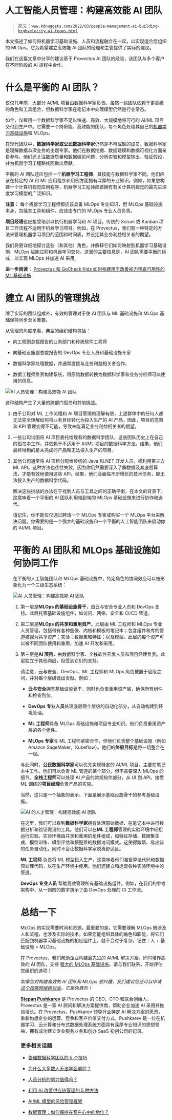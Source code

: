 # 人工智能人员管理：构建高效能 AI 团队

> 原文：[`www.kdnuggets.com/2022/03/people-management-ai-building-highvelocity-ai-teams.html`](https://www.kdnuggets.com/2022/03/people-management-ai-building-highvelocity-ai-teams.html)

本文描述了如何将机器学习基础设施、人员和流程融合在一起，以实现适合您组织的 MLOps。它为希望建立高效能 AI 团队的经理和主管提供了实际的建议。

我们在这篇文章中分享的建议基于 Provectus AI 团队的经验，该团队与多个客户在不同阶段的 AI 旅程中合作。

# 什么是平衡的 AI 团队？

仅仅几年前，大部分 AI/ML 项目由数据科学家负责。虽然一些团队依赖于更高级的角色和工具组合，但数据科学家在笔记本中处理模型仍然是行业常态。

如今，仅雇用一个数据科学家不足以快速、高效、大规模地将可行的 AI/ML 项目交付到生产中。它需要一个跨职能、高效能的团队，每个角色处理其自己的[机器学习基础设施](https://provectus.com/machine-learning-infrastructure/)和 MLOps。

在现代团队中，**数据科学家或公民数据科学家**仍然是不可或缺的成员。数据科学家是理解数据*以及*业务的主题专家。他们在数据挖掘、数据建模和数据可视化方面亲自参与。他们还关注数据质量和数据偏见问题，分析实验和模型输出，验证假设，并为机器学习工程路线图做出贡献。

平衡的 AI 团队还应包括一个**机器学习工程师**，其技能与数据科学家不同。他们应该在特定的 AI 和 ML 应用程序和用例方面拥有深厚的专业知识。例如，如果您构建一个计算机视觉应用程序，机器学习工程师应该拥有有关计算机视觉的最先进深度学习模型的广泛知识。

**注意：** 每个机器学习工程师都应该具备 MLOps 专业知识，但 MLOps 基础设施本身，包括其工具和组件，应该由专门的 MLOps 专业人员负责。

**项目经理**也应接受培训以执行机器学习和 AI 项目。传统的 Scrum 或 Kanban 项目工作流程不适用于机器学习项目。例如，在 Provectus，我们有一种特定的方法来管理机器学习项目的范围和时间表，并设定其业务利益相关者的期望。

我们将更详细地探讨这些（和其他）角色，并解释它们如何映射到机器学习基础设施、MLOps 赋能过程和机器学习交付。这里的主要信息是，AI 团队需要平衡的组成，以实现 MLOps 并加速 AI 采用。

**进一步阅读：** [Provectus 和 GoCheck Kids 如何构建用于改善视力筛查可用性的 ML 基础设施](https://aws.amazon.com/blogs/apn/how-provectus-and-gocheck-kids-built-ml-infrastructure-for-improved-usability-during-vision-screening/)

# 建立 AI 团队的管理挑战

除了实际的团队组成外，有效的管理对于使 AI 团队与 ML 基础设施和 MLOps 基础保持同步至关重要。

从管理的角度来看，典型的组织结构包括：

+   向工程副总裁报告的业务部门和传统软件工程师

+   向基础设施副总裁报告的 DevOps 专业人员和基础设施专家

+   数据科学家处理数据，并通常直接与业务利益相关者合作。

+   数据工程师负责构建系统，将原始数据转换为数据科学家和业务分析师可以使用的信息。

![AI 人员管理：构建高效能 AI 团队](img/c2587c687491f3a08eeb0480ad9c7a89.png)

这种结构产生了大量的跨部门孤岛和其他挑战。

1.  由于公司对 ML 工作流程和 AI 项目管理的理解有限，上述群体中的任何人都无法完全理解如何将业务目标转化为投入生产的 AI 产品。因此，项目的范围和 KPI 管理变得不可能，导致未能满足业务利益相关者的期望。

1.  一些公司试图将 AI 项目委托给现有的数据科学团队，这些团队历史上在自己的孤岛中工作，并依赖于不适用于 AI/ML 项目的数据科学方法。结果，他们最终得到的是未完成的产品和无法投入生产的项目。

1.  其他公司通常将 AI 项目分配给传统的 Java 和.NET 开发人员，或利用第三方 ML API。这种方法也往往失败，因为你仍然需要深入了解数据及其底层算法，才能有效地使用这些 API。结果，他们会面临不断增长的技术债务，即无法投入生产的数据科学代码。

    解决这些挑战的办法在于找到人员与工具之间的正确平衡。在本文的背景下，这意味着一个平衡的 AI 团队利用端到端的 MLOps 基础设施来进行协作和迭代。

    请记住，你不能仅仅通过聘请一个 MLOps 专家或购买一个 MLOps 平台来解决问题。你需要的是一个强大的基础设施和一个平衡的人工智能团队来启动你的 AI/ML 项目。

    # 平衡的 AI 团队和 MLOps 基础设施如何协同工作

    在平衡的人工智能团队和 MLOps 基础设施中，特定角色的协同效应可以被形象化为一个三级生态系统：

    ![AI 人员管理：构建高效能 AI 团队](img/efc5983be4fa120df6b598e214a1ea63.png)

    1.  第一层是**MLOps 的基础设施骨干**，由云与安全专业人员和 DevOps 支持。此层托管基础设施组件，如访问、网络、安全和 CI/CD 管道。

    1.  第二层是**MLOps 的共享和重用资产**。此层由 ML 工程师和 MLOps 专业人员管理，包括带有各种图像、内核和模板的笔记本；包含组件和库的管道被视为共享资产；实验；数据集和特征；以及模型。此层的每个资产可以被不同团队使用和重用，加速 AI 开发和采用。

    1.  第三层是**AI 项目**，由数据科学家、全栈软件开发人员和项目经理负责。此层独立于其他两层，但受到它们的支持。

        请注意，云与安全、DevOps、ML 工程师和 MLOps 角色被置于层级之间，并对每个层级做出贡献。例如：

        +   **云与安全**拥有基础设施骨干，同时也负责重用资产层，确保所有组件和检查到位。

        +   **DevOps 专业人员**处理底层两个层级的自动化部分，从自动构建到环境管理。

        +   **ML 工程师**具备 MLOps 基础设施和项目专业知识。他们负责重用资产层的各个组件。

        +   **MLOps 专家**与 ML 工程师紧密合作，但他们负责整个基础设施（例如 Amazon SageMaker，Kubeflow）。他们的**终极目标**是将一切整合在一起。

        与此同时，**公民数据科学家**可以优先实现特定的 AI/ML 项目，主要在笔记本中工作。他们可以负责 ML 管道的某个部分，但不需要深入 MLOps 的细节。**全栈工程师**可以处理 AI 产品的常规软件部分，从 UI 到 API。接受 ML 训练的**项目经理**负责产品的实施。

        当然，这只是一个抽象的表示。下面是展示基础设施骨干的参考基础设施。

        ![AI 的人才管理：构建高效能 AI 团队](img/f10c4b846b617dce5fb71c0ada0eac2b.png)

        在这里，我们可以看到**数据科学家**拥有处理原始数据、在笔记本中进行数据分析和验证假设的工具。他们可以在**ML 工程师**管理的实验环境中轻松运行实验。实验环境由共享和重用的组件组成，如特征存储、数据集生成、模型训练、模型评估和预配置的数据访问模式。这使得繁琐、易出错的任务自动化，同时不会让数据科学家脱离舒适区。

        **ML 工程师** 负责将 ML 模型投入生产，这意味着他们准备算法代码和数据预处理代码，以在生产环境中使用。他们还建立和运营各种实验环境中的管道。

        **DevOps 专业人员** 帮助高效管理所有基础设施组件。例如，在我们的参考架构中，从一到四的数字演示了由 DevOps 处理的 CI 工作流。

        # 总结一下

        MLOps 的实现需要时间和资源。最重要的是，它需要理解 MLOps 既涉及人和流程，也涉及实际的技术。如果您能组织具体的角色和职能，将它们匹配到机器学习基础设施的相应组件上，就不会过于复杂。记住：人 + 基础设施 = MLOps。

        在 Provectus，我们帮助企业构建最先进的 AI/ML 解决方案，同时培养高效的 AI 团队，支持 [强大的 MLOps 基础设施](https://provectus.com/machine-learning-operations-mlops/)。请与我们联系，开始评估您组织的选项！

        *如果您对构建高效的 AI 团队和 MLOps 感兴趣，我们建议您还可以申请* [*这个按需网络研讨会*](https://provectus.com/webinar-mix-data-science-ml-engineering-and-devops-nov-2021/)*。它是免费的！*

        **[Stepan Pushkarev](https://www.linkedin.com/in/stepanpushkarev/)** 是 Provectus 的 CEO、CTO 和联合创始人，Provectus 是一家 AI 顾问和解决方案提供商，帮助企业加速 AI 采用并推动增长。在 Provectus，Pushkarev 领导行业特定 AI 解决方案的愿景，重新构想企业的运营、竞争和客户价值交付方式。Pushkarev 是一位在机器学习、云计算和分布式数据处理系统方面具有深厚专业知识的思想领袖，拥有成功建立专业服务业务和创办 SaaS 初创公司的记录。

        ### 更多相关话题

        +   [管理数据科学团队的 5 个技巧](https://www.kdnuggets.com/5-tips-for-managing-data-science-teams)

        +   [为什么大多数人无法学会编程？](https://www.kdnuggets.com/2022/03/people-fail-learn-programming.html)

        +   [人员分析的努力值得吗？](https://www.kdnuggets.com/2022/09/efforts-people-analytics-worth-outcome.html)

        +   [利用 AI 改善供应链管理的 5 种方法](https://www.kdnuggets.com/2022/02/5-ways-ai-supply-chain-management.html)

        +   [AI/ML 模型的风险管理框架](https://www.kdnuggets.com/2022/03/risk-management-framework-aiml-models.html)

        +   [数据管理：如何保持在客户心中的地位？](https://www.kdnuggets.com/2022/04/data-management-stay-top-customer-mind.html)
